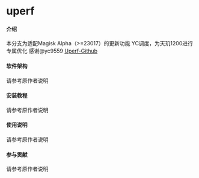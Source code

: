 # uperf

#### 介绍
本分支为适配Magisk Alpha（>=23017）的更新功能
YC调度，为天玑1200进行专属优化
感谢@yc9559 [Uperf-Github](https://github.com/yc9559/uperf)

#### 软件架构

请参考原作者说明

#### 安装教程

请参考原作者说明

#### 使用说明

请参考原作者说明

#### 参与贡献

请参考原作者说明

